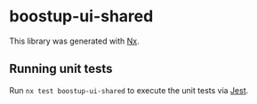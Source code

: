 # boostup-ui-shared

This library was generated with [Nx](https://nx.dev).

## Running unit tests

Run `nx test boostup-ui-shared` to execute the unit tests via [Jest](https://jestjs.io).
